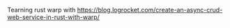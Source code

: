 Tearning rust warp with https://blog.logrocket.com/create-an-async-crud-web-service-in-rust-with-warp/
